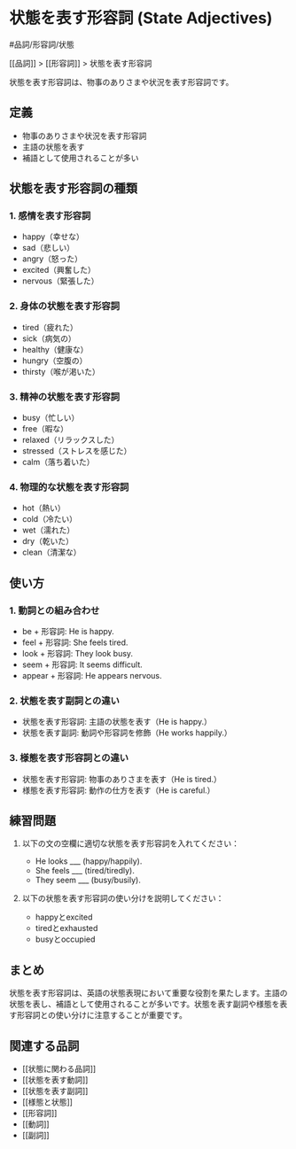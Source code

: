 ﻿# 状態を表す形容詞 (State Adjectives)

#品詞/形容詞/状態

[[品詞]] > [[形容詞]] > 状態を表す形容詞

状態を表す形容詞は、物事のありさまや状況を表す形容詞です。

## 定義
- 物事のありさまや状況を表す形容詞
- 主語の状態を表す
- 補語として使用されることが多い

## 状態を表す形容詞の種類

### 1. 感情を表す形容詞
- happy（幸せな）
- sad（悲しい）
- angry（怒った）
- excited（興奮した）
- nervous（緊張した）

### 2. 身体の状態を表す形容詞
- tired（疲れた）
- sick（病気の）
- healthy（健康な）
- hungry（空腹の）
- thirsty（喉が渇いた）

### 3. 精神の状態を表す形容詞
- busy（忙しい）
- free（暇な）
- relaxed（リラックスした）
- stressed（ストレスを感じた）
- calm（落ち着いた）

### 4. 物理的な状態を表す形容詞
- hot（熱い）
- cold（冷たい）
- wet（濡れた）
- dry（乾いた）
- clean（清潔な）

## 使い方

### 1. 動詞との組み合わせ
- be + 形容詞: He is happy.
- feel + 形容詞: She feels tired.
- look + 形容詞: They look busy.
- seem + 形容詞: It seems difficult.
- appear + 形容詞: He appears nervous.

### 2. 状態を表す副詞との違い
- 状態を表す形容詞: 主語の状態を表す（He is happy.）
- 状態を表す副詞: 動詞や形容詞を修飾（He works happily.）

### 3. 様態を表す形容詞との違い
- 状態を表す形容詞: 物事のありさまを表す（He is tired.）
- 様態を表す形容詞: 動作の仕方を表す（He is careful.）

## 練習問題
1. 以下の文の空欄に適切な状態を表す形容詞を入れてください：
   - He looks ___ (happy/happily).
   - She feels ___ (tired/tiredly).
   - They seem ___ (busy/busily).

2. 以下の状態を表す形容詞の使い分けを説明してください：
   - happyとexcited
   - tiredとexhausted
   - busyとoccupied

## まとめ
状態を表す形容詞は、英語の状態表現において重要な役割を果たします。主語の状態を表し、補語として使用されることが多いです。状態を表す副詞や様態を表す形容詞との使い分けに注意することが重要です。

## 関連する品詞
- [[状態に関わる品詞]]
- [[状態を表す動詞]]
- [[状態を表す副詞]]
- [[様態と状態]]
- [[形容詞]]
- [[動詞]]
- [[副詞]] 